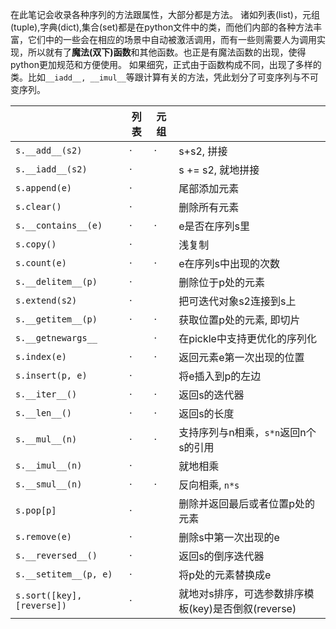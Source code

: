 在此笔记会收录各种序列的方法跟属性，大部分都是方法。
诸如列表(list)，元组(tuple),字典(dict),集合(set)都是在python文件中的类，而他们内部的各种方法丰富，它们中的一些会在相应的场景中自动被激活调用，而有一些则需要人为调用实现，所以就有了**魔法(双下)函数**和其他函数。也正是有魔法函数的出现，使得python更加规范和方便使用。
如果细究，正式由于函数构成不同，出现了多样的类。比如`__iadd__, __imul__`等跟计算有关的方法，凭此划分了可变序列与不可变序列。

| |列表|元组|   |
|---|---|---|---|
|`s.__add__(s2)`|·|·| s+s2, 拼接|
|`s.__iadd__(s2)`|·|  | s += s2, 就地拼接|
|`s.append(e)`|·||尾部添加元素|
|`s.clear()`|·||删除所有元素|
|`s.__contains__(e)`|·|·|e是否在序列s里|
|`s.copy()`|·||浅复制|
|`s.count(e)`|·|·|e在序列s中出现的次数|
|`s.__delitem__(p)`|·||删除位于p处的元素|
|`s.extend(s2)`|·||把可迭代对象s2连接到s上|
|`s.__getitem__(p)`|·|·|获取位置p处的元素, 即切片|
|`s.__getnewargs__`||·|在pickle中支持更优化的序列化|
|`s.index(e)`|·|·|返回元素e第一次出现的位置|
|`s.insert(p, e)`|·||将e插入到p的左边|
|`s.__iter__()`|·|·|返回s的迭代器|
|`s.__len__()`|·|·|返回s的长度|
|`s.__mul__(n)`|·|·|支持序列与n相乘，`s*n`返回n个s的引用|
|`s.__imul__(n)`|·||就地相乘|
|`s.__smul__(n)`|·|·|反向相乘, `n*s`|
|`s.pop[p]`|·||删除并返回最后或者位置p处的元素|
|`s.remove(e)`|·||删除s中第一次出现的e|
|`s.__reversed__()`|·||返回s的倒序迭代器|
|`s.__setitem__(p, e)`|·||将p处的元素替换成e|
|`s.sort([key], [reverse])`|·||就地对s排序，可选参数排序模板(key)是否倒叙(reverse)|


